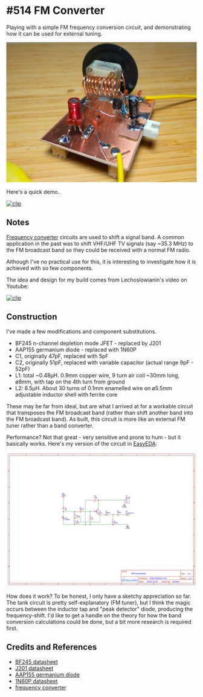 # #514 FM Converter

Playing with a simple FM frequency conversion circuit, and demonstrating how it can be used for external tuning.

![Build](./assets/FrequencyConverter_build.jpg?raw=true)

Here's a quick demo..

[![clip](https://img.youtube.com/vi/jncR-viUNDc/0.jpg)](https://www.youtube.com/watch?v=jncR-viUNDc)

## Notes

[Frequency converter](https://www.electroschematics.com/frequency-converter/) circuits are used to shift a
signal band. A common application in the past was to shift VHF/UHF TV signals (say ~35.3 MHz) to the
FM broadcast band so they could be received with a normal FM radio.

Although I've no practical use for this, it is interesting to investigate how it is achieved with so few components.

The idea and design for my build comes from Lechoslowianin's video on Youtube:

[![clip](https://img.youtube.com/vi/X4NbhIQ6Z84/0.jpg)](https://www.youtube.com/watch?v=X4NbhIQ6Z84)

## Construction

I've made a few modifications and component substitutions.

* BF245 n-channel depletion mode JFET - replaced by J201
* AAP155 germanium diode - replaced with 1N60P
* C1, originally 47pF, replaced with 5pF
* C2, originally 51pF, replaced with variable capacitor (actual range 9pF - 52pF)
* L1: total ~0.48µH. 0.9mm copper wire, 9 turn air coil ~30mm long, ø8mm, with tap on the 4th turn from ground
* L2: 8.5µH. About 30 turns of 0.1mm enamelled wire on ø5.5mm adjustable inductor shell with ferrite core

These may be far from ideal, but are what I arrived at for a workable circuit that transposes the FM broadcast band
(rather than shift another band into the FM broadcast band).
As built, this circuit is more like an external FM tuner rather than a band converter.

Performance? Not that great - very sensitive and prone to hum - but it basically works.
Here's my version of the circuit in [EasyEDA](https://easyeda.com/tardate/fmconverter):

[![Schematic](./assets/FrequencyConverter_schematic.png?raw=true)](https://easyeda.com/tardate/fmconverter)

How does it work? To be honest, I only have a sketchy appreciation so far.
The tank circuit is pretty self-explanatory (FM tuner), but I think the magic occurs between the inductor tap and "peak detector" diode, producing the frequency-shift.
I'd like to get a handle on the theory for how the band conversion calculations could be done, but a bit more research is required first.

## Credits and References

* [BF245 datasheet](https://www.onsemi.com/pub/Collateral/BF245A-D.PDF)
* [J201 datasheet](https://www.futurlec.com/Transistors/J201.shtml)
* [AAP155 germanium diode](https://www.radiomuseum.org/tubes/tube_aap155.html)
* [1N60P datasheet](https://www.futurlec.com/Diodes/1N60P.shtml)
* [frequency converter](https://www.electroschematics.com/frequency-converter/)
